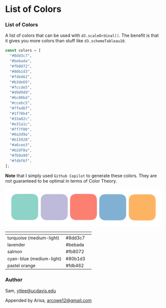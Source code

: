 # List of Colors

### List of Colors

A list of colors that can be used with `d3.scaleOrdinal()`. The benefit is that it gives you more colors than stuff like `d3.schemeTableau10`.

```javascript
const colors = [
  "#8dd3c7",
  "#bebada",
  "#fb8072",
  "#80b1d3",
  "#fdb462",
  "#b3de69",
  "#fccde5",
  "#d9d9d9",
  "#bc80bd",
  "#ccebc5",
  "#ffed6f",
  "#1f78b4",
  "#33a02c",
  "#e31a1c",
  "#ff7f00",
  "#6a3d9a",
  "#b15928",
  "#a6cee3",
  "#b2df8a",
  "#fb9a99",
  "#fdbf6f",
];
```

**Note** that I simply used `Github Copilot` to generate these colors. They are not guaranteed to be optimal in terms of Color Theory.

<img src="../../.gitbook/assets/file.excalidraw.svg" alt="The corresponding colors, left to right" class="gitbook-drawing">

<table><thead><tr><th></th><th></th><th data-hidden></th></tr></thead><tbody><tr><td>turquoise (medium-light)</td><td>#8dd3c7</td><td></td></tr><tr><td>lavender</td><td>#bebada</td><td></td></tr><tr><td>salmon</td><td>#fb8072</td><td></td></tr><tr><td> cyan-blue (medium-light)</td><td>#80b1d3</td><td></td></tr><tr><td>pastel orange</td><td>#fdb462</td><td></td></tr></tbody></table>

### Author

Sam, ytlee@ucdavis.edu

Appended by Arisa, arcowe12@gmail.com
